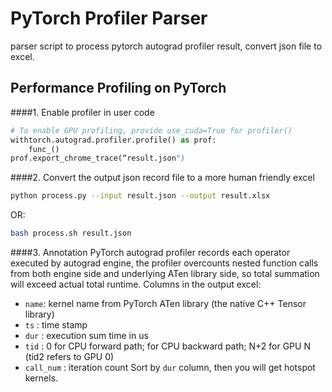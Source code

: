 # PyTorch Profiler Parser
parser script to process pytorch autograd profiler result, convert json file to excel.

## Performance Profiling on PyTorch
####1. Enable profiler in user code
```python
# To enable GPU profiling, provide use_cuda=True for profiler()
withtorch.autograd.profiler.profile() as prof:
    func_()
prof.export_chrome_trace(“result.json")
```
####2. Convert the output json record file to a more human friendly excel
```bash
python process.py --input result.json --output result.xlsx
```
OR:
```bash
bash process.sh result.json
```
####3. Annotation
PyTorch autograd profiler records each operator executed by autograd engine, the profiler overcounts nested function calls from both engine side and underlying ATen library side, so total summation will exceed actual total runtime.
Columns in the output excel:
- `name`: kernel name from PyTorch ATen library (the native C++ Tensor library)
- `ts`  : time stamp
- `dur` : execution sum time in us
- `tid` : 0 for CPU forward path; for CPU backward path; N+2 for GPU N (tid2 refers to GPU 0)
- `call_num` : iteration count
Sort by `dur` column, then you will get hotspot kernels.
